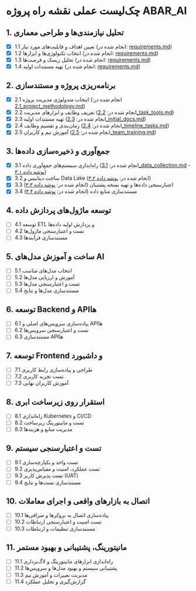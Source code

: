 # چک‌لیست عملی نقشه راه پروژه ABAR_AI

## 1. تحلیل نیازمندی‌ها و طراحی معماری
- [x] 1.1 تعیین اهداف و قابلیت‌های مورد نیاز (انجام شده در: [requirements.md](project_management/requirements/requirements.md))
- [x] 1.2 انتخاب تکنولوژی‌ها و ابزارها (انجام شده در: [requirements.md](project_management/requirements/requirements.md))
- [x] 1.3 تحلیل ریسک و فرصت‌ها (انجام شده در: [requirements.md](project_management/requirements/requirements.md))
- [x] 1.4 تهیه مستندات اولیه (انجام شده در: [requirements.md](project_management/requirements/requirements.md))

## 2. برنامه‌ریزی پروژه و مستندسازی
- [x] 2.1 انتخاب متدولوژی مدیریت پروژه (انجام شده در: [2.1_project_methodology.md](project_management/requirements/2.1_project_methodology.md))
- [x] 2.2 تعریف وظایف و ابزارهای مدیریت (انجام شده در: [2.2_task_tools.md](project_management/requirements/2.2_task_tools.md))
- [x] 2.3 تهیه مستندات اولیه (انجام شده در: [2.3_initial_docs.md](project_management/requirements/2.3_initial_docs.md))
- [x] 2.4 زمان‌بندی و تقسیم وظایف (انجام شده در: [2.4_timeline_tasks.md](project_management/requirements/2.4_timeline_tasks.md))
- [x] 2.5 آموزش تیم و کاربران (انجام شده در: [2.5_team_training.md](project_management/requirements/2.5_team_training.md))

## 3. جمع‌آوری و ذخیره‌سازی داده‌ها
- [x] 3.1 راه‌اندازی سیستم‌های جمع‌آوری داده (انجام شده در: [3.1_data_collection.md](project_management/requirements/3.1_data_collection.md) - [پوشه داده ۳.۱](data/3.1_data_collection/))
- [x] 3.2 ساخت دیتابیس و Data Lake (انجام شده در: [پوشه داده ۳.۲](data/3.2_database_datalake/))
- [x] 3.3 اعتبارسنجی داده‌ها و تهیه نسخه پشتیبان (انجام شده در: [پوشه داده ۳.۳](data/3.3_data_validation_backup/))
- [x] 3.4 مستندسازی منابع داده (انجام شده در: [پوشه داده ۳.۴](data/3.4_data_sources_documentation/))

## 4. توسعه ماژول‌های پردازش داده
- [ ] 4.1 توسعه ETL و پردازش اولیه داده‌ها
- [ ] 4.2 تست و اعتبارسنجی ماژول‌ها
- [ ] 4.3 مستندسازی فرآیندها

## 5. ساخت و آموزش مدل‌های AI
- [ ] 5.1 انتخاب مدل‌های مناسب
- [ ] 5.2 آموزش و ارزیابی مدل‌ها
- [ ] 5.3 تست و اعتبارسنجی مدل‌ها
- [ ] 5.4 مستندسازی مدل‌ها و نتایج

## 6. توسعه Backend و APIها
- [ ] 6.1 پیاده‌سازی سرویس‌های اصلی و APIها
- [ ] 6.2 تست و اعتبارسنجی سرویس‌ها
- [ ] 6.3 مستندسازی APIها

## 7. توسعه Frontend و داشبورد
- [ ] 7.1 طراحی و پیاده‌سازی رابط کاربری
- [ ] 7.2 تست تجربه کاربری
- [ ] 7.3 آموزش کاربران نهایی

## 8. استقرار روی زیرساخت ابری
- [ ] 8.1 راه‌اندازی Kubernetes و CI/CD
- [ ] 8.2 تست و مانیتورینگ زیرساخت
- [ ] 8.3 مدیریت منابع و هزینه‌ها

## 9. تست و اعتبارسنجی سیستم
- [ ] 9.1 تست واحد و یکپارچه‌سازی
- [ ] 9.2 تست عملکرد، امنیت و مقیاس‌پذیری
- [ ] 9.3 تست پذیرش کاربر (UAT)
- [ ] 9.4 مستندسازی تست‌ها و نتایج

## 10. اتصال به بازارهای واقعی و اجرای معاملات
- [ ] 10.1 پیاده‌سازی اتصال به بروکرها و صرافی‌ها
- [ ] 10.2 تست امنیت و اعتبارسنجی ارتباطات
- [ ] 10.3 مستندسازی تنظیمات و ارتباطات

## 11. مانیتورینگ، پشتیبانی و بهبود مستمر
- [ ] 11.1 راه‌اندازی ابزارهای مانیتورینگ و لاگ‌برداری
- [ ] 11.2 پشتیبانی سیستم و بهبود مدل‌ها و سرویس‌ها
- [ ] 11.3 مدیریت تغییرات و آموزش تیم
- [ ] 11.4 گزارش‌گیری و تحلیل عملکرد
